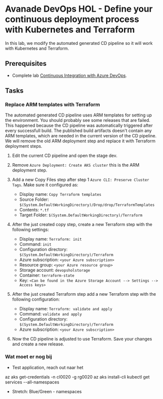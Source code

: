 # Avanade DevOps HOL - Define your continuous deployment process with Kubernetes and Terraform
In this lab, we modify the automated generated CD pipeline so it will work with Kubernetes and Terraform.

## Prerequisites
- Complete lab [Continuous Integration with Azure DevOps](../azure-devops-project/README.md).

## Tasks

### Replace ARM templates with Terraform
The automated generated CD pipeline uses ARM templates for setting up the environment. You should probably see some releases that are failed. This happened because the CD pipeline was automatically triggered after every successfull build. The published build artifacts doesn't contain any ARM templates, which are needed in the current version of the CD pipeline. We will remove the old ARM deployment step and replace it with Terraform deployment steps.

1. Edit the current CD pipeline and open the stage dev.

1. Remove `Azure Deployment: Create AKS cluster` this is the ARM deployment step.

1. Add a new Copy Files step after step 1 `Azure CLI: Preserve Cluster Tags`. Make sure it configured as:
    - Display name: `Copy Terraform templates`
    - Source Folder: `$(System.DefaultWorkingDirectory)/Drop/drop/TerraformTemplates`
    - Contents: `*.tf`
    - Target Folder: `$(System.DefaultWorkingDirectory)/Terraform`

1. After the just created copy step, create a new Terraform step with the following settings:
     - Display name: `Terraform: init`
     - Command: `init`
     - Configuration directory: `$(System.DefaultWorkingDirectory)/Terraform`
     - Azure subscription: `<your Azure subscription>`
     - Resource group: `<your Azure resource group>`
     - Storage account: `devopsholstorage`
     - Container: `terraform-state`
     - Key: `<Can be found in the Azure Storage Account --> Settings --> Access keys>`

1. After the just created Terraform step add a new Terraform step with the following configuration:
    - Display name: `Terraform: validate and apply`
    - Command: `validate and apply`
    - Configuration directory: `$(System.DefaultWorkingDirectory)/Terraform`
    - Azure subscription: `<your Azure subscription>`

1. Now the CD pipeline is adjusted to use Terraform. Save your changes and create a new release.

### Wat moet er nog bij
- Test application, reach out naar het


az aks get-credentials -n cl0020 -g rg0020
az aks install-cli
kubectl get services --all-namespaces


- Stretch: Blue/Green - namespaces 
